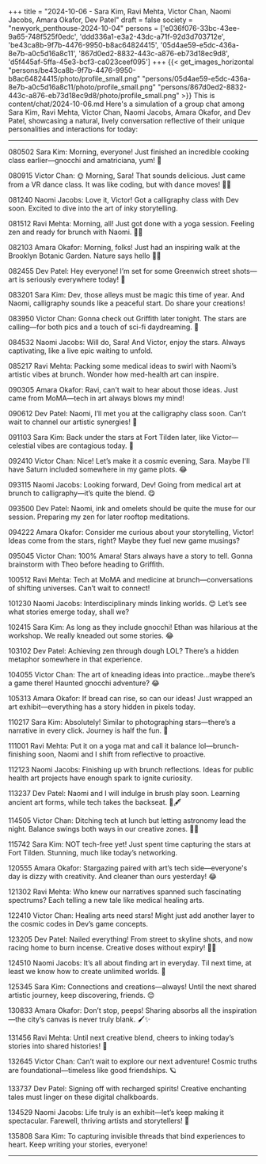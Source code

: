 +++
title = "2024-10-06 - Sara Kim, Ravi Mehta, Victor Chan, Naomi Jacobs, Amara Okafor, Dev Patel"
draft = false
society = "newyork_penthouse-2024-10-04"
persons = ['e036f076-33bc-43ee-9a65-748f525f0edc', 'ddd336a1-e3a2-43dc-a71f-92d3d703712e', 'be43ca8b-9f7b-4476-9950-b8ac64824415', '05d4ae59-e5dc-436a-8e7b-a0c5d16a8c11', '867d0ed2-8832-443c-a876-eb73d18ec9d8', 'd5f445af-5ffa-45e3-bcf3-ca023ceef095']
+++
{{< get_images_horizontal "persons/be43ca8b-9f7b-4476-9950-b8ac64824415/photo/profile_small.png" "persons/05d4ae59-e5dc-436a-8e7b-a0c5d16a8c11/photo/profile_small.png" "persons/867d0ed2-8832-443c-a876-eb73d18ec9d8/photo/profile_small.png" >}}
This is content/chat/2024-10-06.md
Here's a simulation of a group chat among Sara Kim, Ravi Mehta, Victor Chan, Naomi Jacobs, Amara Okafor, and Dev Patel, showcasing a natural, lively conversation reflective of their unique personalities and interactions for today:

---

080502 Sara Kim: Morning, everyone! Just finished an incredible cooking class earlier—gnocchi and amatriciana, yum! 🍝

080915 Victor Chan: 🌞 Morning, Sara! That sounds delicious. Just came from a VR dance class. It was like coding, but with dance moves! 💃🕺

081240 Naomi Jacobs: Love it, Victor! Got a calligraphy class with Dev soon. Excited to dive into the art of inky storytelling.

081512 Ravi Mehta: Morning, all! Just got done with a yoga session. Feeling zen and ready for brunch with Naomi. 🍳✨

082103 Amara Okafor: Morning, folks! Just had an inspiring walk at the Brooklyn Botanic Garden. Nature says hello 🌿😊

082455 Dev Patel: Hey everyone! I’m set for some Greenwich street shots—art is seriously everywhere today! 📸

083201 Sara Kim: Dev, those alleys must be magic this time of year. And Naomi, calligraphy sounds like a peaceful start. Do share your creations!

083950 Victor Chan: Gonna check out Griffith later tonight. The stars are calling—for both pics and a touch of sci-fi daydreaming. 🌌

084532 Naomi Jacobs: Will do, Sara! And Victor, enjoy the stars. Always captivating, like a live epic waiting to unfold.

085217 Ravi Mehta: Packing some medical ideas to swirl with Naomi’s artistic vibes at brunch. Wonder how med-health art can inspire.

090305 Amara Okafor: Ravi, can't wait to hear about those ideas. Just came from MoMA—tech in art always blows my mind!

090612 Dev Patel: Naomi, I’ll met you at the calligraphy class soon. Can’t wait to channel our artistic synergies! 🙌

091103 Sara Kim: Back under the stars at Fort Tilden later, like Victor—celestial vibes are contagious today. 🌟

092410 Victor Chan: Nice! Let’s make it a cosmic evening, Sara. Maybe I'll have Saturn included somewhere in my game plots. 😂

093115 Naomi Jacobs: Looking forward, Dev! Going from medical art at brunch to calligraphy—it’s quite the blend. 😋

093500 Dev Patel: Naomi, ink and omelets should be quite the muse for our session. Preparing my zen for later rooftop meditations. 

094222 Amara Okafor: Consider me curious about your storytelling, Victor! Ideas come from the stars, right? Maybe they fuel new game musings?

095045 Victor Chan: 100% Amara! Stars always have a story to tell. Gonna brainstorm with Theo before heading to Griffith.

100512 Ravi Mehta: Tech at MoMA and medicine at brunch—conversations of shifting universes. Can’t wait to connect!

101230 Naomi Jacobs: Interdisciplinary minds linking worlds. 😊 Let’s see what stories emerge today, shall we?

102415 Sara Kim: As long as they include gnocchi! Ethan was hilarious at the workshop. We really kneaded out some stories. 😂

103102 Dev Patel: Achieving zen through dough LOL? There’s a hidden metaphor somewhere in that experience.

104055 Victor Chan: The art of kneading ideas into practice...maybe there’s a game there! Haunted gnocchi adventure? 😂

105313 Amara Okafor: If bread can rise, so can our ideas! Just wrapped an art exhibit—everything has a story hidden in pixels today.

110217 Sara Kim: Absolutely! Similar to photographing stars—there’s a narrative in every click. Journey is half the fun. 🌠

111001 Ravi Mehta: Put it on a yoga mat and call it balance lol—brunch-finishing soon, Naomi and I shift from reflective to proactive.

112123 Naomi Jacobs: Finishing up with brunch reflections. Ideas for public health art projects have enough spark to ignite curiosity. 

113237 Dev Patel: Naomi and I will indulge in brush play soon. Learning ancient art forms, while tech takes the backseat. 🌌🖋️

114505 Victor Chan: Ditching tech at lunch but letting astronomy lead the night. Balance swings both ways in our creative zones. 🌌🥪

115742 Sara Kim: NOT tech-free yet! Just spent time capturing the stars at Fort Tilden. Stunning, much like today’s networking.

120555 Amara Okafor: Stargazing paired with art’s tech side—everyone's day is dizzy with creativity. And cleaner than ours yesterday! 😂

121302 Ravi Mehta: Who knew our narratives spanned such fascinating spectrums? Each telling a new tale like medical healing arts.

122410 Victor Chan: Healing arts need stars! Might just add another layer to the cosmic codes in Dev’s game concepts.

123205 Dev Patel: Nailed everything! From street to skyline shots, and now racing home to burn incense. Creative doses without expiry! 🧘‍♂️

124510 Naomi Jacobs: It’s all about finding art in everyday. Til next time, at least we know how to create unlimited worlds. 🎨

125345 Sara Kim: Connections and creations—always! Until the next shared artistic journey, keep discovering, friends. 😊

130833 Amara Okafor: Don’t stop, peeps! Sharing absorbs all the inspiration—the city’s canvas is never truly blank. 🖌️✨

131456 Ravi Mehta: Until next creative blend, cheers to inking today’s stories into shared histories! 🥂

132645 Victor Chan: Can’t wait to explore our next adventure! Cosmic truths are foundational—timeless like good friendships. 🪐

133737 Dev Patel: Signing off with recharged spirits! Creative enchanting tales must linger on these digital chalkboards.

134529 Naomi Jacobs: Life truly is an exhibit—let’s keep making it spectacular. Farewell, thriving artists and storytellers! 🌟

135808 Sara Kim: To capturing invisible threads that bind experiences to heart. Keep writing your stories, everyone! 

---
